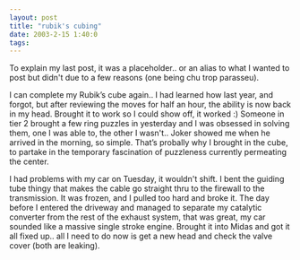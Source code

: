 ```yaml
---
layout: post
title: "rubik's cubing"
date: 2003-2-15 1:40:0
tags: 
---
```


To explain my last post, it was a placeholder.. or an alias to what I wanted to post but didn't due to a few reasons (one being chu trop parasseu).





I can complete my Rubik’s cube again.. I had learned how last year, and forgot, but after reviewing the moves for half an hour, the ability is now back in my head. Brought it to work so I could show off, it worked :) Someone in tier 2 brought a few ring puzzles in yesterday and I was obsessed in solving them, one I was able to, the other I wasn't.. Joker showed me when he arrived in the morning, so simple. That’s probally why I brought in the cube, to partake in the temporary fascination of puzzleness currently permeating the center.





I had problems with my car on Tuesday, it wouldn't shift. I bent the guiding tube thingy that makes the cable go straight thru to the firewall to the transmission. It was frozen, and I pulled too hard and broke it. The day before I entered the driveway and managed to separate my catalytic converter from the rest of the exhaust system, that was great, my car sounded like a massive single stroke engine. Brought it into Midas and got it all fixed up.. all I need to do now is get a new head and check the valve cover (both are leaking).





